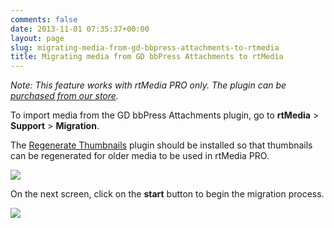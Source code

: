 ```yaml
---
comments: false
date: 2013-11-01 07:35:37+00:00
layout: page
slug: migrating-media-from-gd-bbpress-attachments-to-rtmedia
title: Migrating media from GD bbPress Attachments to rtMedia
---
```


_Note: This feature works with rtMedia PRO only. The plugin can be [purchased from our store](https://rtcamp.com/store/rtmedia-pro/)._

To import media from the GD bbPress Attachments plugin, go to **rtMedia** > **Support** > **Migration**.

The [Regenerate Thumbnails](http://wordpress.org/plugins/regenerate-thumbnails/) plugin should be installed so that thumbnails can be regenerated for older media to be used in rtMedia PRO.

![](https://rtcamp.com/wp-content/uploads/2013/11/image3.png)

On the next screen, click on the **start** button to begin the migration process.

![](https://rtcamp.com/wp-content/uploads/2013/11/image4.png)
